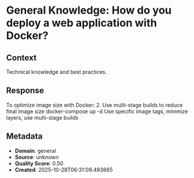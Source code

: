 # General Knowledge: How do you deploy a web application with Docker?

## Context
Technical knowledge and best practices.

## Response
To optimize image size with Docker: 2. Use multi-stage builds to reduce final image size docker-compose up -d Use specific image tags, minimize layers, use multi-stage builds

## Metadata
- **Domain**: general
- **Source**: unknown
- **Quality Score**: 0.50
- **Created**: 2025-10-28T06:31:09.493665